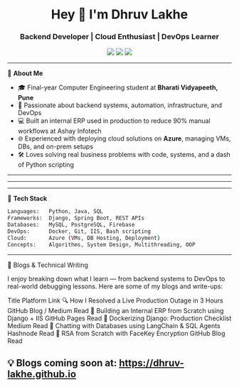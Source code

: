 <h1 align="center">Hey 👋 I'm Dhruv Lakhe</h1>
<h3 align="center">Backend Developer | Cloud Enthusiast | DevOps Learner</h3>

<p align="center">
  <a href="mailto:lakhedhruv@outlook.com"><img src="https://img.shields.io/badge/Email-lakhedhruv@outlook.com-blue?logo=gmail&style=flat-square" /></a>
  <a href="https://linkedin.com/in/dhruv-lakhe"><img src="https://img.shields.io/badge/LinkedIn-dhruv--lakhe-blue?logo=linkedin&style=flat-square" /></a>
  <a href="https://github.com/dhruv-lakhe"><img src="https://img.shields.io/github/followers/dhruv-lakhe?label=GitHub&style=social" /></a>
</p>

---

🔧 **About Me**
- 🎓 Final-year Computer Engineering student at **Bharati Vidyapeeth, Pune**
- 🧠 Passionate about backend systems, automation, infrastructure, and DevOps
- 💻 Built an internal ERP used in production to reduce 90% manual workflows at Ashay Infotech
- 🌐 Experienced with deploying cloud solutions on **Azure**, managing VMs, DBs, and on-prem setups
- 🛠️ Loves solving real business problems with code, systems, and a dash of Python scripting

---
---

---

🧰 **Tech Stack**

```bash
Languages:   Python, Java, SQL
Frameworks:  Django, Spring Boot, REST APIs
Databases:   MySQL, PostgreSQL, Firebase
DevOps:      Docker, Git, IIS, Bash scripting
Cloud:       Azure (VMs, DB Hosting, Deployment)
Concepts:    Algorithms, System Design, Multithreading, OOP
```

---

📝 Blogs & Technical Writing

I enjoy breaking down what I learn — from backend systems to DevOps to real-world debugging lessons. Here are some of my blogs and write-ups:

Title	Platform	Link
🔍 How I Resolved a Live Production Outage in 3 Hours	GitHub Blog / Medium	Read
🧠 Building an Internal ERP from Scratch using Django + IIS	GitHub Pages	Read
🐳 Dockerizing Django: Production Checklist	Medium	Read
🤖 Chatting with Databases using LangChain & SQL Agents	Hashnode	Read
🔐 RSA from Scratch with FaceKey Encryption	GitHub Blog	Read

💡 Blogs coming soon at: https://dhruv-lakhe.github.io
---

